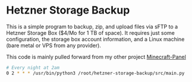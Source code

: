 # Hetzner Storage Backup

This is a simple program to backup, zip, and upload files via sFTP to a Hetzner Storage Box ($4/Mo for 1 TB of space).
It requires just some configuration, the storage box account information, and a Linux machine (bare metal or VPS from any provider).

This code is mainly pulled forward from my other project [Minecraft-Panel](https://github.com/Reecepbcups/minecraft-panel)

```sh
# Every night at 2am
0 2 * * * /usr/bin/python3 /root/hetzner-storage-backup/src/main.py
```
